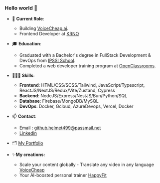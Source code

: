 ### Hello world 👋

- 🏢 **Current Role**:
  - Building [VoiceCheap.ai](https://voicecheap.ai/).
  - Frontend Developer at [KRNO](https://www.linkedin.com/company/krno-accompagnateur-dpe/posts/?feedView=all)

- 🎓 **Education**:
  - Graduated with a Bachelor's degree in FullStack Development & DevOps from [IPSSI School](https://ecole-ipssi.com/formations-informatique/bachelor-developpeur-fullstack-devops/).
  - Completed a web developer training program at [OpenClassrooms](https://openclassrooms.com/fr/paths/717-developpeur-web).

- 🧑🏻‍💻 **Skills**:
  - **Frontend**: HTML/CSS/SCSS/Tailwind, JavaScript/Typescript, ReactJS/NextJS/Redux/Vite/Zustand, Cypress
  - **Backend**: NodeJS/Express/NestJS/Bun/Python/SQL
  - **Database**: Firebase/MongoDB/MySQL
  - **DevOps**: Docker, Gcloud, AzureDevops, Vercel, Docker

- 📫 **Contact**:
  - Email : github.helmet499@passmail.net
  - [Linkedin](https://www.linkedin.com/in/kevin-rousseau-20a7b11b5/)

- 🗂️ [My Portfolio](https://www.rousseau-kevin-portfolio.com/)

- ✨**My creations:**
  - Scale your content globally - Translate any video in any language [VoiceCheap](https://voicecheap.ai/)
  - Your AI-boosted personal trainer [HappyFit](https://happy-fit-front.vercel.app/login)



